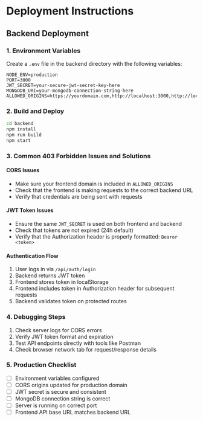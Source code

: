 # Deployment Instructions

## Backend Deployment

### 1. Environment Variables
Create a `.env` file in the backend directory with the following variables:

```env
NODE_ENV=production
PORT=3000
JWT_SECRET=your-secure-jwt-secret-key-here
MONGODB_URI=your-mongodb-connection-string-here
ALLOWED_ORIGINS=https://yourdomain.com,http://localhost:3000,http://localhost:3001
```

### 2. Build and Deploy
```bash
cd backend
npm install
npm run build
npm start
```

### 3. Common 403 Forbidden Issues and Solutions

#### CORS Issues
- Make sure your frontend domain is included in `ALLOWED_ORIGINS`
- Check that the frontend is making requests to the correct backend URL
- Verify that credentials are being sent with requests

#### JWT Token Issues
- Ensure the same `JWT_SECRET` is used on both frontend and backend
- Check that tokens are not expired (24h default)
- Verify that the Authorization header is properly formatted: `Bearer <token>`

#### Authentication Flow
1. User logs in via `/api/auth/login`
2. Backend returns JWT token
3. Frontend stores token in localStorage
4. Frontend includes token in Authorization header for subsequent requests
5. Backend validates token on protected routes

### 4. Debugging Steps
1. Check server logs for CORS errors
2. Verify JWT token format and expiration
3. Test API endpoints directly with tools like Postman
4. Check browser network tab for request/response details

### 5. Production Checklist
- [ ] Environment variables configured
- [ ] CORS origins updated for production domain
- [ ] JWT secret is secure and consistent
- [ ] MongoDB connection string is correct
- [ ] Server is running on correct port
- [ ] Frontend API base URL matches backend URL

